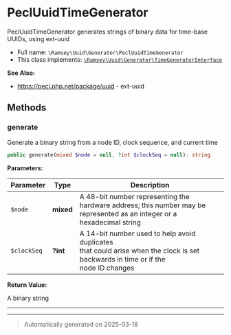 
# PeclUuidTimeGenerator

PeclUuidTimeGenerator generates strings of binary data for time-base UUIDs,
using ext-uuid



* Full name: `\Ramsey\Uuid\Generator\PeclUuidTimeGenerator`
* This class implements:
[`\Ramsey\Uuid\Generator\TimeGeneratorInterface`](./TimeGeneratorInterface.md)

**See Also:**

* https://pecl.php.net/package/uuid - ext-uuid




## Methods


### generate

Generate a binary string from a node ID, clock sequence, and current time

```php
public generate(mixed $node = null, ?int $clockSeq = null): string
```








**Parameters:**

| Parameter | Type | Description |
|-----------|------|-------------|
| `$node` | **mixed** | A 48-bit number representing the<br />hardware address; this number may be represented as an integer or a<br />hexadecimal string |
| `$clockSeq` | **?int** | A 14-bit number used to help avoid duplicates<br />that could arise when the clock is set backwards in time or if the<br />node ID changes |


**Return Value:**

A binary string




***


***
> Automatically generated on 2025-03-18
